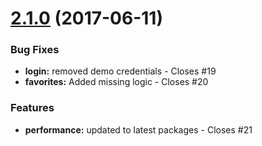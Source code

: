<a name="2.1.0"></a>
# [2.1.0](https://github.com/gigocabrera/CajaFuerte-app/compare/v1.0.0-RC1...v2.1.0) (2017-06-11)


### Bug Fixes

* **login:** removed demo credentials - Closes #19
* **favorites:** Added missing logic - Closes #20

### Features

* **performance:** updated to latest packages - Closes #21
